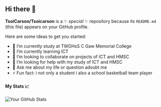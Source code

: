 
## Hi there 👋

**TsoiCarson/Tsoicarson** is a ✨ _special_ ✨ repository because its `README.md` (this file) appears on your GitHub profile.

Here are some ideas to get you started:
- 🔭 I’m currently study at TWGHsS C Gaw Memorial College 
- 🌱 I’m currently learning ICT 
- 👯 I’m looking to collaborate on projects of ICT and HMSC
- 🤔 I’m looking for help with my study of ICT and HMSC
- 💬 Ask me about my life or question adoubt me 
- ⚡ Fun fact: i not only a student i also a school basketball team player 

#### My Stats 📈
![Your GitHub Stats](https://github-readme-stats.vercel.app/api?username=Tsoicarson&show_icons=true&theme=tokyonight)

